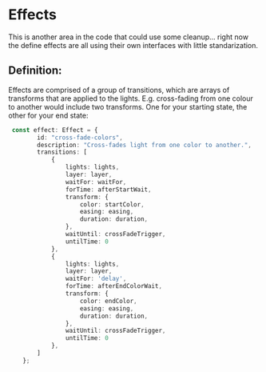 # Effects

This is another area in the code that could use some cleanup... right now the define effects
are all using their own interfaces with little standarization.


## Definition:

Effects are comprised of a group of transitions, which are arrays of 
transforms that are applied to the lights. 
E.g. cross-fading from one colour to another would include two transforms.
One for your starting state, the other for your end state:

```Typescript
 const effect: Effect = {
        id: "cross-fade-colors",
        description: "Cross-fades light from one color to another.",
        transitions: [
            {
                lights: lights,
                layer: layer,
                waitFor: waitFor,
                forTime: afterStartWait,
                transform: {
                    color: startColor,
                    easing: easing,
                    duration: duration,
                },
                waitUntil: crossFadeTrigger,
                untilTime: 0
            },
            {
                lights: lights,
                layer: layer,
                waitFor: 'delay',
                forTime: afterEndColorWait,
                transform: {
                    color: endColor,
                    easing: easing,
                    duration: duration,
                },
                waitUntil: crossFadeTrigger,
                untilTime: 0
            },
        ]
    };
```



